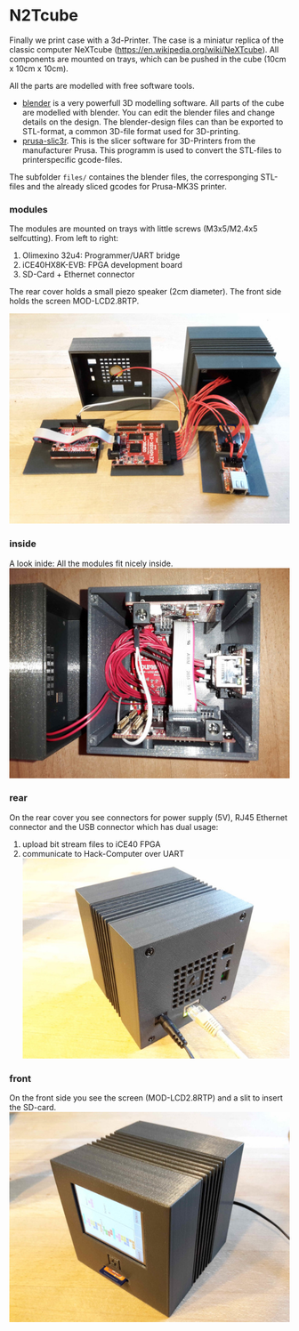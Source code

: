 # N2Tcube

Finally we print case with a 3d-Printer. The case is a miniatur replica of the classic computer NeXTcube (https://en.wikipedia.org/wiki/NeXTcube). All components are mounted on trays, which can be pushed in the cube (10cm x 10cm x 10cm).

All the parts are modelled with free software tools.

- [blender](https://blender.org) is a very powerfull 3D modelling software. All parts of the cube are modelled with blender. You can edit the blender files and change details on the design. The blender-design files can than be exported to STL-format, a common 3D-file format used for 3D-printing.
- [prusa-slic3r](https://www.prusa3d.com). This is the slicer software for 3D-Printers from the manufacturer Prusa. This programm is used to convert the STL-files to printerspecific gcode-files.

The subfolder `files/` containes the blender files, the corresponging STL-files and the already sliced gcodes for Prusa-MK3S printer.

### modules
The modules are mounted on trays with little screws (M3x5/M2.4x5 selfcutting). From left to right:
1. Olimexino 32u4: Programmer/UART bridge
2. iCE40HX8K-EVB: FPGA development board
3. SD-Card + Ethernet connector

The rear cover holds a small piezo speaker (2cm diameter).
The front side holds the screen MOD-LCD2.8RTP.

![](pics/cube_modules.jpg)

### inside
A look inide: All the modules fit nicely inside.
![](pics/cube_inside.jpg)

### rear
On the rear cover you see connectors for power supply (5V), RJ45 Ethernet connector and the USB connector which has dual usage:
1. upload bit stream files to iCE40 FPGA
2. communicate to Hack-Computer over UART
![](pics/cube_rear.jpg)

### front

On the front side you see the screen (MOD-LCD2.8RTP) and a slit to insert the SD-card.
![](pics/cube_front.jpg)
